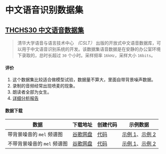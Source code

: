 # 中文语音识别数据集

## [THCHS30 中文语音数据集](http://www.openslr.org/18/)

> 清华大学语音与语言技术中心 _（CSLT）_ 出版的开放式中文语音数据库，可以用于中文语音识别系统的开发。该数据集语音数据是在安静的办公室环境下录取的，总时长超过 `30` 个小时。采样频率 `16kHz`，采样大小 `16bits`。

#### 评价

1. 这个数据集比较适合做模型试验，数据量不算大，里面自带背景噪声数据。
1. 录制的音频经常出现喷麦的现象。
1. 朗读者全部为女生。
1. [详细分析报告](./THCHS30/notebooks/THCHS30-数据分析报告.ipynb)

#### 数据下载

| 数据                        | 下载地址     | 创建代码 | 示例数据                                                                |
| --------------------------- | ------------ | -------- | ----------------------------------------------------------------------- |
| 带背景噪音的 `mel` 频谱图   | [谷歌网盘](https://drive.google.com/file/d/1-Xp-x4SQD_5ZSCBbU7850FRSVkN3EdB4/view?usp=sharing) | [代码](./THCHS30/notebooks/THCHS30-创建Mel频谱图.ipynb) | [示例 1](./THCHS30/demo/A2_92.mp3)、[示例 2](./THCHS30/demo/A2_108.mp3) |
| 不带背景噪音的 `mel` 频谱图 | [谷歌网盘](https://drive.google.com/file/d/1-XUZ7BqfUf_PY84iKlT_Io8T4FL8ilAd/view?usp=sharing) | [代码](./THCHS30/notebooks/THCHS30-创建Mel频谱图.ipynb) | [示例 1](./THCHS30/demo/A2_0.mp3)、[示例 2](./THCHS30/demo/C7_502.mp3)  |
